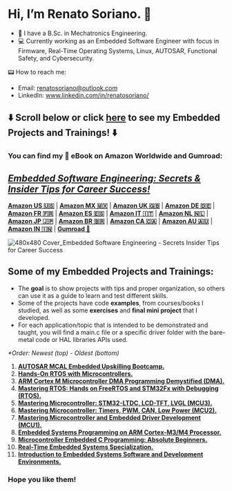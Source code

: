 # Hi, I’m Renato Soriano. 👋
- 🤖 I have a B.Sc. in Mechatronics Engineering.
- 💻 Currently working as an Embedded Software Engineer with focus in Firmware, Real-Time Operating Systems, Linux, AUTOSAR, Functional Safety, and Cybersecurity.

📟 How to reach me: 
- Email: renatosoriano@outlook.com
- LinkedIn: www.linkedin.com/in/renatosoriano/

## **⬇️ Scroll below or click [here](#some-of-my-embedded-projects-and-trainings) to see my Embedded Projects and Trainings! ⬇️** 

### **You can find my 📘 eBook on Amazon Worldwide and Gumroad:** 
## <ins>_Embedded Software Engineering: Secrets & Insider Tips for Career Success!_<ins>

**[Amazon US 🇺🇸](https://www.amazon.com/dp/B0CX5XXSPP)** | **[Amazon MX 🇲🇽](https://www.amazon.com.mx/dp/B0CX5XXSPP)** | **[Amazon UK 🇬🇧](https://www.amazon.co.uk/dp/B0CX5XXSPP)** | **[Amazon DE 🇩🇪](https://www.amazon.de/dp/B0CX5XXSPP)** | **[Amazon FR 🇫🇷](https://www.amazon.fr/dp/B0CX5XXSPP)** | **[Amazon ES 🇪🇸](https://www.amazon.es/dp/B0CX5XXSPP)** | **[Amazon IT 🇮🇹](https://www.amazon.it/dp/B0CX5XXSPP)** | **[Amazon NL 🇳🇱](https://www.amazon.nl/dp/B0CX5XXSPP)** | **[Amazon JP 🇯🇵](https://www.amazon.co.jp/dp/B0CX5XXSPP)** | **[Amazon BR 🇧🇷](https://www.amazon.com.br/dp/B0CX5XXSPP)** | **[Amazon CA 🇨🇦](https://www.amazon.ca/dp/B0CX5XXSPP)** | **[Amazon AU 🇦🇺](https://www.amazon.com.au/dp/B0CX5XXSPP)** | **[Amazon IN 🇮🇳](https://www.amazon.in/dp/B0CX5XXSPP)** | **[Gumroad 👾](https://renatosoriano.gumroad.com/l/CareerSuccessEmbedded/5c3dkg3)**

![480x480 Cover_Embedded Software Engineering - Secrets   Insider Tips for Career Success](https://github.com/user-attachments/assets/285293ea-4e75-480c-8752-0eee94a97771)

## Some of my Embedded Projects and Trainings:

- The **goal** is to show projects with tips and proper organization, so others can use it as a guide to learn and test different skills.
- Some of the projects have code **examples**, from courses/books I studied, as well as some **exercises** and **final mini project** that I developed.
- For each application/topic that is intended to be demonstrated and taught, you will find a main.c file or a specific driver folder with the bare-metal code or HAL libraries APIs used.

_*Order: Newest (top) - Oldest (bottom)_

1.  **[AUTOSAR MCAL Embedded Upskilling Bootcamp.](https://github.com/renatosoriano/AUTOSAR-MCAL-Embedded-Upskilling-Bootcamp)**
2. **[Hands-On RTOS with Microcontrollers.](https://github.com/renatosoriano/Hands-On-RTOS-with-Microcontrollers-Book-Projects)**
3. **[ARM Cortex M Microcontroller DMA Programming Demystified (DMA).](https://github.com/renatosoriano/Udemy-Embedded-Course8_ARM-Cortex-M-Microcontroller-DMA-Programming-Demystified)**
4. **[Mastering RTOS: Hands on FreeRTOS and STM32Fx with Debugging (RTOS).](https://github.com/renatosoriano/Udemy-Embedded-Course7_Mastering-RTOS-Hands-on-FreeRTOS-and-STM32Fx-with-Debugging)**
5. **[Mastering Microcontroller: STM32-LTDC, LCD-TFT, LVGL (MCU3).](https://github.com/renatosoriano/Udemy-Embedded-Course5_Mastering-Microcontroller-STM32-LTDC-LCD-TFT-LVGL-MCU3)**
6. **[Mastering Microcontroller: Timers, PWM, CAN, Low Power (MCU2).](https://github.com/renatosoriano/Udemy-Embedded-Course4_Mastering-Microcontroller-Timers-PWM-CAN-Low-Power-MCU2)**
7. **[Mastering Microcontroller and Embedded Driver Development (MCU1).](https://github.com/renatosoriano/Udemy-Embedded-Course3_Mastering-Microcontroller-and-Embedded-Driver-Development-MCU1)**
8. **[Embedded Systems Programming on ARM Cortex-M3/M4 Processor.](https://github.com/renatosoriano/Udemy-Embedded-Course2_Embedded-Systems-Programming-on-ARM-Cortex-M3-M4-Processor)**
9. **[Microcontroller Embedded C Programming: Absolute Beginners.](https://github.com/renatosoriano/Udemy-Embedded-Course1_Microcontroller-Embedded-C-Programming-Absolute-Beginners)**
10. **[Real-Time Embedded Systems Specialization.](https://github.com/renatosoriano/Coursera_Real-Time-Embedded-Systems-Specialization)**
11. **[Introduction to Embedded Systems Software and Development Environments.](https://github.com/renatosoriano/Coursera_Introduction-to-Embedded-Systems-Software-and-Development-Environments)**

### Hope you like them!


<!---
renatosoriano/renatosoriano is a ✨ special ✨ repository because its `README.md` (this file) appears on your GitHub profile.
You can click the Preview link to take a look at your changes.
--->
